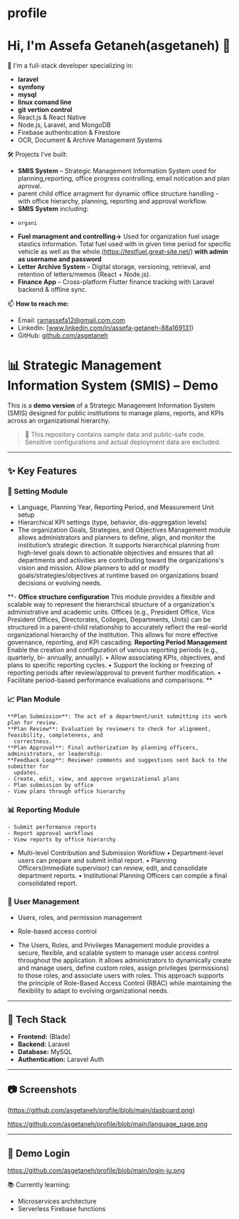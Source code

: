 # profile
# Hi, I'm Assefa Getaneh(asgetaneh) 👋

🚀 I'm a full-stack developer specializing in:
- **laravel**
- **symfony**
- **mysql**
- **linux comand line**
- **git vertion control**
- React.js & React Native
- Node.js, Laravel, and MongoDB
- Firebase authentication & Firestore
- OCR, Document & Archive Management Systems

🛠️ Projects I’ve built:
- **SMIS System** – Strategic Management Information System used for planning,reporting, office progress controlling, email notication and plan      aproval.
- parent child office arragment for dynamic office structure handling - with office hierarchy, planning, reporting and approval workflow.
- **SMIS System** including:
-     organi
- **Fuel managment and controlling->** Used for organization fuel usage stastics information. Total fuel used with in given time period for specific vehicle as well as the whole.(https://testfuel.great-site.net/) **with admin as username and password** 
- **Letter Archive System** – Digital storage, versioning, retrieval, and retention of letters/memos (React + Node.js).
- **Finance App** – Cross-platform Flutter finance tracking with Laravel backend & offline sync.

📫 **How to reach me:**
- Email: ramassefa12@gmail.com.com
- LinkedIn: [www.linkedin.com/in/assefa-getaneh-88a169131)
- GitHub: [github.com/asgetaneh](https://github.com/asgetaneh)

# 📊 Strategic Management Information System (SMIS) – Demo

This is a **demo version** of a Strategic Management Information System (SMIS) designed for public institutions to manage plans, reports, and KPIs across an organizational hierarchy.

> 🚨 This repository contains sample data and public-safe code. Sensitive configurations and actual deployment data are excluded.

---

## ✨ Key Features

### 🔧 Setting Module
- Language, Planning Year, Reporting Period, and Measurement Unit setup
- Hierarchical KPI settings (type, behavior, dis-aggregation levels)
- The organization Goals, Strategies, and Objectives Management module allows administrators
  and planners to define, align, and monitor the institution’s strategic direction. It supports
  hierarchical planning from high-level goals down to actionable objectives and ensures that all
  departments and activities are contributing toward the organizations's vision and mission. Allow
  planners to add or modify goals/strategies/objectives at runtime based on organizations board
  decisions or evolving needs.
  
**- **Office structure configuration**
This module provides a flexible and scalable way to represent the hierarchical structure of a
organization's administrative and academic units. Offices (e.g., President Office, Vice President
Offices, Directorates, Colleges, Departments, Units) can be structured in a parent-child relationship
to accurately reflect the real-world organizational hierarchy of the institution. This allows for more
effective governance, reporting, and KPI cascading.
**Reporting Period Management**
Enable the creation and configuration of various reporting periods (e.g., quarterly, bi-
annually, annually).
• Allow associating KPIs, objectives, and plans to specific reporting cycles.
• Support the locking or freezing of reporting periods after review/approval to prevent further
modification.
• Facilitate period-based performance evaluations and comparisons.
**
### 📈 Plan Module
    **Plan Submission**: The act of a department/unit submitting its work plan for review.
    **Plan Review**: Evaluation by reviewers to check for alignment, feasibility, completeness, and
      correctness.
    **Plan Approval**: Final authorization by planning officers, administrators, or leadership.
    **Feedback Loop**: Reviewer comments and suggestions sent back to the submitter for
      updates.
    - Create, edit, view, and approve organizational plans
    - Plan submission by office
    - View plans through office hierarchy

### 📊 Reporting Module
    - Submit performance reports
    - Report approval workflows
    - View reports by office hierarchy

- Multi-level Contribution and Submission Workflow
    •   Department-level users can prepare and submit initial report.
    • Planning Officers(immediate supervisor) can review, edit, and consolidate department
      reports.
    • Institutional Planning Officers can compile a final consolidated report.

### 👥 User Management
  - Users, roles, and permission management
  - Role-based access control
  
  - The Users, Roles, and Privileges Management module provides a secure, flexible, and scalable
    system to manage user access control throughout the application. It allows administrators to
    dynamically create and manage users, define custom roles, assign privileges (permissions) to those
    roles, and associate users with roles. This approach supports the principle of Role-Based Access
    Control (RBAC) while maintaining the flexibility to adapt to evolving organizational needs.

---

## 🧰 Tech Stack

- **Frontend:** (Blade)
- **Backend:**  Laravel
- **Database:**  MySQL
- **Authentication:**  Laravel Auth
---

## 📷 Screenshots

(https://github.com/asgetaneh/profile/blob/main/dasboard.png)

https://github.com/asgetaneh/profile/blob/main/language_page.png


---


## 🧪 Demo Login

https://github.com/asgetaneh/profile/blob/main/login-ju.png


📚 Currently learning:
- Microservices architecture
- Serverless Firebase functions

